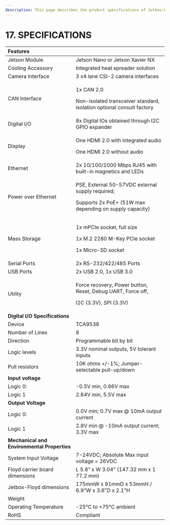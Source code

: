 ```yaml
---
description: This page describes the product specifications of Jetbox-Floyd
---
```


# 17. SPECIFICATIONS

<table>
  <thead>
    <tr>
      <th style="text-align:left"><b>Features</b>
      </th>
      <th style="text-align:left"></th>
    </tr>
  </thead>
  <tbody>
    <tr>
      <td style="text-align:left">Jetson Module</td>
      <td style="text-align:left">Jetson Nano or Jetson Xavier NX</td>
    </tr>
    <tr>
      <td style="text-align:left">Cooling Accessory</td>
      <td style="text-align:left">Integrated heat spreader solution</td>
    </tr>
    <tr>
      <td style="text-align:left">Camera Interface</td>
      <td style="text-align:left">3 x4 lane CSI-2 camera interfaces</td>
    </tr>
    <tr>
      <td style="text-align:left">CAN Interface</td>
      <td style="text-align:left">
        <p>1x CAN 2.0</p>
        <p>Non-isolated transceiver standard, isolation optional consult factory</p>
      </td>
    </tr>
    <tr>
      <td style="text-align:left">Digital I/O</td>
      <td style="text-align:left">8x Digital IOs obtained through I2C GPIO expander</td>
    </tr>
    <tr>
      <td style="text-align:left">Display</td>
      <td style="text-align:left">
        <p>One HDMI 2.0 with integrated audio</p>
        <p>One HDMI 2.0 without audio</p>
      </td>
    </tr>
    <tr>
      <td style="text-align:left">Ethernet</td>
      <td style="text-align:left">2x 10/100/1000 Mbps RJ45 with built-in magnetics and LEDs</td>
    </tr>
    <tr>
      <td style="text-align:left">Power over Ethernet</td>
      <td style="text-align:left">
        <p>PSE, External 50-57VDC external supply required;</p>
        <p>Supports 2x PoE+ (51W max depending on supply capacity)</p>
      </td>
    </tr>
    <tr>
      <td style="text-align:left">Mass Storage</td>
      <td style="text-align:left">
        <p>1x mPCIe socket, full size</p>
        <p>1x M.2 2280 M-Key PCIe socket</p>
        <p>1x Micro-SD socket</p>
      </td>
    </tr>
    <tr>
      <td style="text-align:left">Serial Ports</td>
      <td style="text-align:left">2x RS-232/422/485 Ports</td>
    </tr>
    <tr>
      <td style="text-align:left">USB Ports</td>
      <td style="text-align:left">2x USB 2.0, 1x USB 3.0</td>
    </tr>
    <tr>
      <td style="text-align:left">Utility</td>
      <td style="text-align:left">
        <p>Force recovery, Power button, Reset, Debug UART, Force off,</p>
        <p>I2C (3.3V), SPI (3.3V)</p>
      </td>
    </tr>
    <tr>
      <td style="text-align:left"><b>Digital I/O Specifications</b>
      </td>
      <td style="text-align:left"></td>
    </tr>
    <tr>
      <td style="text-align:left">Device</td>
      <td style="text-align:left">TCA9538</td>
    </tr>
    <tr>
      <td style="text-align:left">Number of Lines</td>
      <td style="text-align:left">8</td>
    </tr>
    <tr>
      <td style="text-align:left">Direction</td>
      <td style="text-align:left">Programmable bit by bit</td>
    </tr>
    <tr>
      <td style="text-align:left">Logic levels</td>
      <td style="text-align:left">3.3V nominal outputs, 5V tolerant inputs</td>
    </tr>
    <tr>
      <td style="text-align:left">Pull resistors</td>
      <td style="text-align:left">10K ohms +/-1%; Jumper-selectable pull-up/down</td>
    </tr>
    <tr>
      <td style="text-align:left"><b>Input voltage</b>
      </td>
      <td style="text-align:left"></td>
    </tr>
    <tr>
      <td style="text-align:left">Logic 0:</td>
      <td style="text-align:left">-0.5V min, 0.66V max</td>
    </tr>
    <tr>
      <td style="text-align:left">Logic 1</td>
      <td style="text-align:left">2.64V min, 5.5V max</td>
    </tr>
    <tr>
      <td style="text-align:left"><b>Output Voltage</b>
      </td>
      <td style="text-align:left"></td>
    </tr>
    <tr>
      <td style="text-align:left">Logic 0:</td>
      <td style="text-align:left">0.0V min; 0.7V max @ 10mA output current</td>
    </tr>
    <tr>
      <td style="text-align:left">Logic 1</td>
      <td style="text-align:left">2.8V min @ -10mA output current; 3.3V max</td>
    </tr>
    <tr>
      <td style="text-align:left"><b>Mechanical and Environmental Properties</b>
      </td>
      <td style="text-align:left"></td>
    </tr>
    <tr>
      <td style="text-align:left">System Input Voltage</td>
      <td style="text-align:left">7-24VDC; Absolute Max input voltage = 26VDC</td>
    </tr>
    <tr>
      <td style="text-align:left">Floyd carrier board dimensions</td>
      <td style="text-align:left">L 5.8&#x201D; x W 3.04&#x201D; (147.32 mm x 1 77.2 mm)</td>
    </tr>
    <tr>
      <td style="text-align:left">Jetbox-Floyd dimensions</td>
      <td style="text-align:left">175mmW x 91mmD x 53mmH / 6.9&quot;W x 3.6&quot;D x 2.1&quot;H</td>
    </tr>
    <tr>
      <td style="text-align:left">Weight</td>
      <td style="text-align:left"></td>
    </tr>
    <tr>
      <td style="text-align:left">Operating Temperature</td>
      <td style="text-align:left">-25&#xB0;C to +75&#xB0;C ambient</td>
    </tr>
    <tr>
      <td style="text-align:left">RoHS</td>
      <td style="text-align:left">Compliant</td>
    </tr>
  </tbody>
</table>

